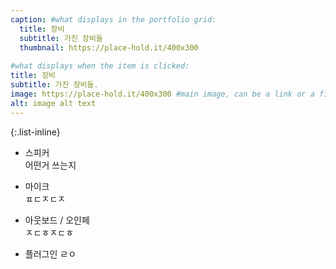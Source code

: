 ```yaml
---
caption: #what displays in the portfolio grid:
  title: 장비
  subtitle: 가진 장비들
  thumbnail: https://place-hold.it/400x300
  
#what displays when the item is clicked:
title: 장비
subtitle: 가진 장비들.
image: https://place-hold.it/400x300 #main image, can be a link or a file in assets/img/portfolio
alt: image alt text
---
```


{:.list-inline}  

- 스피커  
  어떤거 쓰는지  

- 마이크  
  ㅍㄷㅈㄷㅈ

- 아웃보드 / 오인페  
  ㅈㄷㅎㅈㄷㅎ  

- 플러그인
  ㄹㅇ
